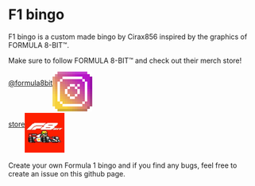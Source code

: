 # F1 bingo
F1 bingo is a custom made bingo by Cirax856 inspired by the graphics of FORMULA 8-BIT™.

Make sure to follow FORMULA 8-BIT™ and check out their merch store!

<a href="https://www.instagram.com/formula8bit/" target="_blank" style="display: flex; flex-direction: row;">
  <p>@formula8bit</p>
  <div>
    <img src="./images/instagram.png" style="width: 5rem; height: auto;" />
  </div>
</a>

<a href="https://formula8bit.com/" target="_blank" style="display: flex; flex-direction: row;">
  <p>store</p>
  <div>
    <img src="./images/logo.png" style="width: 5rem; height: auto;" />
  </div>
</a>

Create your own Formula 1 bingo and if you find any bugs, feel free to create an issue on this github page.
